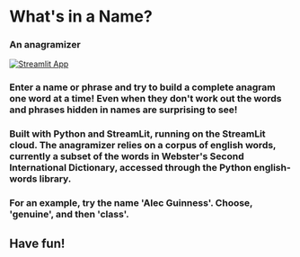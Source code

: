 # What's in a Name?
### An anagramizer

[![Streamlit App](https://static.streamlit.io/badges/streamlit_badge_black_white.svg)](https://mpolinsky-anagramizer-main-i9irpa.streamlitapp.com/.streamlitapp.com)

### Enter a name or phrase and try to build a complete anagram one word at a time!  Even when they don't work out the words and phrases hidden in names are surprising to see!

### Built with Python and StreamLit, running on the StreamLit cloud.  The anagramizer relies on a corpus of english words, currently a subset of the words in Webster's Second International Dictionary, accessed through the Python english-words library.

### For an example, try the name **'Alec Guinness'**.  Choose, **'genuine'**, and then **'class'**.

## Have fun!
